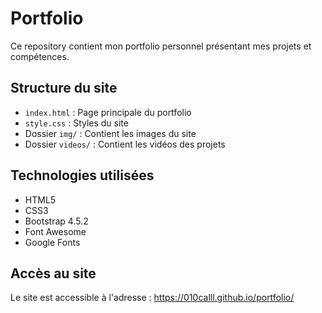 # Portfolio 

Ce repository contient mon portfolio personnel présentant mes projets et compétences.

## Structure du site
- `index.html` : Page principale du portfolio
- `style.css` : Styles du site
- Dossier `img/` : Contient les images du site
- Dossier `videos/` : Contient les vidéos des projets

## Technologies utilisées
- HTML5
- CSS3
- Bootstrap 4.5.2
- Font Awesome
- Google Fonts

## Accès au site
Le site est accessible à l'adresse : https://010calll.github.io/portfolio/ 
